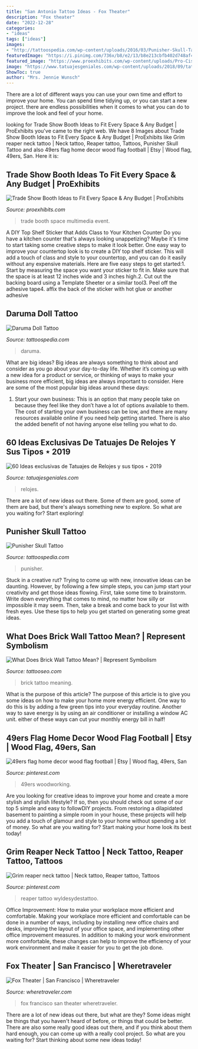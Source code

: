 ```yaml
---
title: "San Antonio Tattoo Ideas - Fox Theater"
description: "Fox theater"
date: "2022-12-28"
categories:
- "ideas"
tags: ["ideas"]
images:
- "http://tattoospedia.com/wp-content/uploads/2016/03/Punisher-Skull-Tattoo-230.jpg"
featuredImage: "https://i.pinimg.com/736x/b8/e2/13/b8e213cbfb402d748af46467f3fa391e.jpg"
featured_image: "https://www.proexhibits.com/wp-content/uploads/Pro-Cisco_Umbrella_Airstream-RSA2018-4377-300-1.jpg"
image: "https://www.tatuajesgeniales.com/wp-content/uploads/2018/09/tattoo-reloj-con-rosas-5.jpg?189db0"
ShowToc: true
author: "Mrs. Jennie Wunsch"
---
```



There are a lot of different ways you can use your own time and effort to improve your home. You can spend time tidying up, or you can start a new project. there are endless possibilities when it comes to what you can do to improve the look and feel of your home.

	

		
looking for Trade Show Booth Ideas to Fit Every Space &amp; Any Budget | ProExhibits you've came to the right web. We have 8 Images about Trade Show Booth Ideas to Fit Every Space &amp; Any Budget | ProExhibits like Grim reaper neck tattoo | Neck tattoo, Reaper tattoo, Tattoos, Punisher Skull Tattoo and also 49ers flag home decor wood flag football | Etsy | Wood flag, 49ers, San. Here it is:
		
    
## Trade Show Booth Ideas To Fit Every Space &amp; Any Budget | ProExhibits

<img loading=lazy src="https://www.proexhibits.com/wp-content/uploads/Pro-Cisco_Umbrella_Airstream-RSA2018-4377-300-1.jpg" onerror="this.onerror=null;this.src='https://tse1.mm.bing.net/th?id=OIP.IOSW0ihGdpMEFNDmDWV1AgHaE7&amp;pid=15.1';" alt="Trade Show Booth Ideas to Fit Every Space &amp; Any Budget | ProExhibits">

_Source: proexhibits.com_

>trade booth space multimedia event. 

	

A DIY Top Shelf Sticker that Adds Class to Your Kitchen Counter
Do you have a kitchen counter that's always looking unappetizing? Maybe it's time to start taking some creative steps to make it look better. One easy way to improve your countertop look is to create a DIY top shelf sticker. This will add a touch of class and style to your countertop, and you can do it easily without any expensive materials. Here are five easy steps to get started:1. Start by measuring the space you want your sticker to fit in. Make sure that the space is at least 12 inches wide and 3 inches high.2. Cut out the backing board using a Template Sheeter or a similar tool3. Peel off the adhesive tape4. affix the back of the sticker with hot glue or another adhesive
    
## Daruma Doll Tattoo

<img loading=lazy src="http://tattoospedia.com/wp-content/uploads/2016/03/Daruma-Doll-Tattoo-1077.jpg" onerror="this.onerror=null;this.src='https://tse1.mm.bing.net/th?id=OIP.Be1z4E76ZKz-11YKq5jmmQHaFj&amp;pid=15.1';" alt="Daruma Doll Tattoo">

_Source: tattoospedia.com_

>daruma. 

	

What are big ideas?
Big ideas are always something to think about and consider as you go about your day-to-day life. Whether it’s coming up with a new idea for a product or service, or thinking of ways to make your business more efficient, big ideas are always important to consider. Here are some of the most popular big ideas around these days:
1. Start your own business: This is an option that many people take on because they feel like they don’t have a lot of options available to them. The cost of starting your own business can be low, and there are many resources available online if you need help getting started. There is also the added benefit of not having anyone else telling you what to do.


    
## 60 Ideas Exclusivas De Tatuajes De Relojes Y Sus Tipos ⋆ 2019

<img loading=lazy src="https://www.tatuajesgeniales.com/wp-content/uploads/2018/09/tattoo-reloj-con-rosas-5.jpg?189db0" onerror="this.onerror=null;this.src='https://tse1.mm.bing.net/th?id=OIP.2TxdNWsR1ApV2tlb8yrR7QAAAA&amp;pid=15.1';" alt="60 Ideas exclusivas de Tatuajes de Relojes y sus tipos ⋆ 2019">

_Source: tatuajesgeniales.com_

>relojes. 

	

There are a lot of new ideas out there. Some of them are good, some of them are bad, but there's always something new to explore. So what are you waiting for? Start exploring!

    
## Punisher Skull Tattoo

<img loading=lazy src="http://tattoospedia.com/wp-content/uploads/2016/03/Punisher-Skull-Tattoo-230.jpg" onerror="this.onerror=null;this.src='https://tse1.mm.bing.net/th?id=OIP.ESOT_iYFMIOVT4UdkJgcCAHaFj&amp;pid=15.1';" alt="Punisher Skull Tattoo">

_Source: tattoospedia.com_

>punisher. 

	

Stuck in a creative rut? Trying to come up with new, innovative ideas can be daunting. However, by following a few simple steps, you can jump start your creativity and get those ideas flowing. First, take some time to brainstorm. Write down everything that comes to mind, no matter how silly or impossible it may seem. Then, take a break and come back to your list with fresh eyes. Use these tips to help you get started on generating some great ideas.

    
## What Does Brick Wall Tattoo Mean? | Represent Symbolism

<img loading=lazy src="https://www.tattooseo.com/wp-content/uploads/2018/08/Brick-Wall-Tattoo-Meaning-44.jpg" onerror="this.onerror=null;this.src='https://tse2.mm.bing.net/th?id=OIP.ss0bitDtvQ1nVjTW1vAGmAAAAA&amp;pid=15.1';" alt="What Does Brick Wall Tattoo Mean? | Represent Symbolism">

_Source: tattooseo.com_

>brick tattoo meaning. 

	

What is the purpose of this article?
The purpose of this article is to give you some ideas on how to make your home more energy efficient. One way to do this is by adding a few green tips into your everyday routine. Another way to save energy is by using an air conditioner or installing a window AC unit. either of these ways can cut your monthly energy bill in half!

    
## 49ers Flag Home Decor Wood Flag Football | Etsy | Wood Flag, 49ers, San

<img loading=lazy src="https://i.pinimg.com/736x/b8/e2/13/b8e213cbfb402d748af46467f3fa391e.jpg" onerror="this.onerror=null;this.src='https://tse4.mm.bing.net/th?id=OIP.IM3gi4dAbaIknV1Dcz3jqgHaFj&amp;pid=15.1';" alt="49ers flag home decor wood flag football | Etsy | Wood flag, 49ers, San">

_Source: pinterest.com_

>49ers woodworking. 

	

Are you looking for creative ideas to improve your home and create a more stylish and stylish lifestyle? If so, then you should check out some of our top 5 simple and easy to followDIY projects. From restoring a dilapidated basement to painting a simple room in your house, these projects will help you add a touch of glamour and style to your home without spending a lot of money. So what are you waiting for? Start making your home look its best today!

    
## Grim Reaper Neck Tattoo | Neck Tattoo, Reaper Tattoo, Tattoos

<img loading=lazy src="https://i.pinimg.com/736x/ac/62/e5/ac62e54734b72ad827623b2e02869f98.jpg" onerror="this.onerror=null;this.src='https://tse1.mm.bing.net/th?id=OIP.KCYXSrG-TyOJV7hl7dC6_gHaJ3&amp;pid=15.1';" alt="Grim reaper neck tattoo | Neck tattoo, Reaper tattoo, Tattoos">

_Source: pinterest.com_

>reaper tattoo wyldesydestattoo. 

	

Office Improvement: How to make your workplace more efficient and comfortable.
Making your workplace more efficient and comfortable can be done in a number of ways, including by installing new office chairs and desks, improving the layout of your office space, and implementing other office improvement measures. In addition to making your work environment more comfortable, these changes can help to improve the efficiency of your work environment and make it easier for you to get the job done.

    
## Fox Theater | San Francisco | Wheretraveler

<img loading=lazy src="https://www.wheretraveler.com/sites/default/files/images/6808720027_66e5ee118c_o.jpg" onerror="this.onerror=null;this.src='https://tse1.mm.bing.net/th?id=OIP.MWz3cHOA7NNReS509l7bwwHaGE&amp;pid=15.1';" alt="Fox Theater | San Francisco | Wheretraveler">

_Source: wheretraveler.com_

>fox francisco san theater wheretraveler. 

	

There are a lot of new ideas out there, but what are they? Some ideas might be things that you haven't heard of before, or things that could be better. There are also some really good ideas out there, and if you think about them hard enough, you can come up with a really cool project. So what are you waiting for? Start thinking about some new ideas today!

